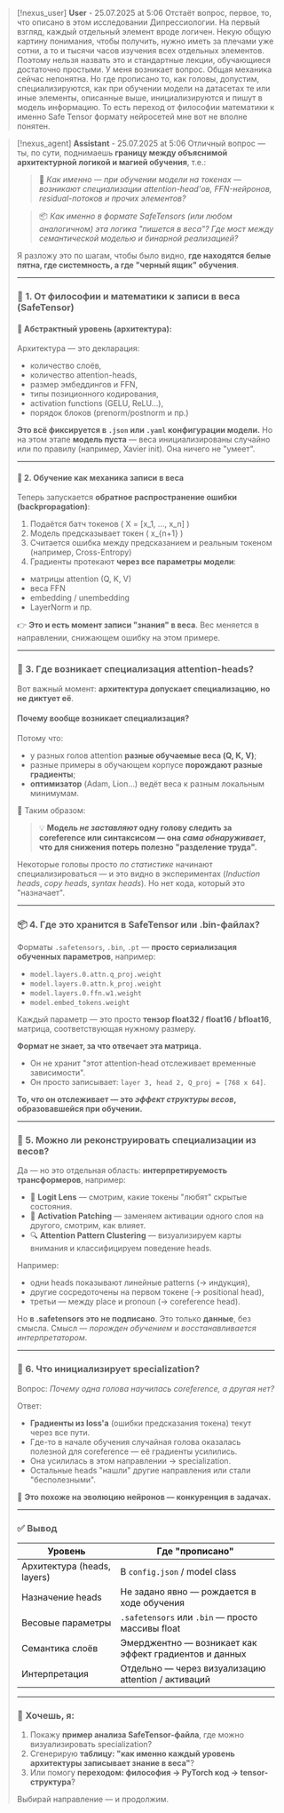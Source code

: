 >[!nexus_user] **User** - 25.07.2025 at 5:06
> Отстаёт вопрос, первое, то, что описано в этом исследовании Дипрессиологии. На первый взгляд, каждый отдельный элемент вроде логичен. Некую общую картину понимания, чтобы получить, нужно иметь за плечами уже сотни, а то и тысячи часов изучения всех отдельных элементов. Поэтому нельзя назвать это и стандартные лекции, обучающиеся достаточно простыми. У меня возникает вопрос. Общая механика сейчас непонятна. Но где прописано то, как головы, допустим, специализируются, как при обучении модели на датасетах те или иные элементы, описанные выше, инициализируются и пишут в модель информацию. То есть переход от философии математики к именно Safe Tensor формату нейросетей мне вот не вполне понятен.
<!-- UID: f5b0cfdb-5da2-4523-8575-f6f8d49313ed -->




>[!nexus_agent] **Assistant** - 25.07.2025 at 5:06
> Отличный вопрос — ты, по сути, поднимаешь **границу между объяснимой архитектурной логикой и магией обучения**, т.е.:
> 
> > 🧠 *Как именно — при обучении модели на токенах — возникают специализации attention-head'ов, FFN-нейронов, residual-потоков и прочих элементов?*
> 
> > 📦 *Как именно в формате SafeTensors (или любом аналогичном) эта логика "пишется в веса"? Где мост между семантической моделью и бинарной реализацией?*
> 
> Я разложу это по шагам, чтобы было видно, **где находятся белые пятна, где системность, а где "черный ящик" обучения**.
> 
> ---
> 
> ### 🔁 1. **От философии и математики к записи в веса (SafeTensor)**
> 
> #### 📐 Абстрактный уровень (архитектура):
> Архитектура — это декларация:
> - количество слоёв,
> - количество attention-heads,
> - размер эмбеддингов и FFN,
> - типы позиционного кодирования,
> - activation functions (GELU, ReLU…),
> - порядок блоков (prenorm/postnorm и пр.)
> 
> **Это всё фиксируется в `.json` или `.yaml` конфигурации модели.** 
> Но на этом этапе **модель пуста** — веса инициализированы случайно или по правилу (например, Xavier init). Она ничего не "умеет".
> 
> ---
> 
> #### 🔄 2. **Обучение как механика записи в веса**
> 
> Теперь запускается **обратное распространение ошибки (backpropagation)**:
> 1. Подаётся батч токенов \( X = [x_1, ..., x_n] \)
> 2. Модель предсказывает токен \( x_{n+1} \)
> 3. Считается ошибка между предсказанием и реальным токеном (например, Cross-Entropy)
> 4. Градиенты протекают **через все параметры модели**: 
>  - матрицы attention (Q, K, V)
>  - веса FFN
>  - embedding / unembedding
>  - LayerNorm и пр.
> 
> 👉 **Это и есть момент записи "знания" в веса**. Вес меняется в направлении, снижающем ошибку на этом примере.
> 
> ---
> 
> ### 🧠 3. **Где возникает специализация attention-heads?**
> 
> Вот важный момент: **архитектура допускает специализацию, но не диктует её**.
> 
> #### Почему вообще возникает специализация?
> 
> Потому что:
> - у разных голов attention **разные обучаемые веса (Q, K, V)**;
> - разные примеры в обучающем корпусе **порождают разные градиенты**;
> - **оптимизатор** (Adam, Lion…) ведёт веса к разным локальным минимумам.
> 
> 📌 Таким образом:
> > 💡 **Модель *не заставляют* одну голову следить за coreference или синтаксисом — она *сама обнаруживает*, что для снижения потерь полезно "разделение труда".**
> 
> Некоторые головы просто *по статистике* начинают специализироваться — и это видно в экспериментах (*Induction heads*, *copy heads*, *syntax heads*). Но нет кода, который это "назначает".
> 
> ---
> 
> ### 📦 4. **Где это хранится в SafeTensor или .bin-файлах?**
> 
> Форматы `.safetensors`, `.bin`, `.pt` — **просто сериализация обученных параметров**, например:
> - `model.layers.0.attn.q_proj.weight`
> - `model.layers.0.attn.k_proj.weight`
> - `model.layers.0.ffn.w1.weight`
> - `model.embed_tokens.weight`
> 
> Каждый параметр — это просто **тензор float32 / float16 / bfloat16**, матрица, соответствующая нужному размеру.
> 
> **Формат не знает, за что отвечает эта матрица.**
> - Он не хранит "этот attention-head отслеживает временные зависимости".
> - Он просто записывает: `layer 3, head 2, Q_proj = [768 x 64]`.
> 
> **То, *что* он отслеживает — это *эффект структуры весов*, образовавшейся при обучении.**
> 
> ---
> 
> ### 🔬 5. **Можно ли реконструировать специализации из весов?**
> 
> Да — но это отдельная область: **интерпретируемость трансформеров**, например:
> 
> - 🧠 **Logit Lens** — смотрим, какие токены "любят" скрытые состояния.
> - 🧲 **Activation Patching** — заменяем активации одного слоя на другого, смотрим, как влияет.
> - 🔍 **Attention Pattern Clustering** — визуализируем карты внимания и классифицируем поведение heads.
> 
> Например:
> - одни heads показывают линейные patterns (→ индукция),
> - другие сосредоточены на первом токене (→ positional head),
> - третьи — между place и pronoun (→ coreference head).
> 
> Но **в .safetensors это не подписано**. Это только **данные**, без смысла. Смысл — *порожден обучением* и *восстанавливается интерпретатором*.
> 
> ---
> 
> ### 📎 6. **Что инициализирует specialization?**
> 
> Вопрос: *Почему одна голова научилась coreference, а другая нет?*
> 
> Ответ:
> - **Градиенты из loss'а** (ошибки предсказания токена) текут через все пути.
> - Где-то в начале обучения случайная голова оказалась полезной для coreference — её градиенты усилились.
> - Она усилилась в этом направлении → specialization.
> - Остальные heads "нашли" другие направления или стали "бесполезными".
> 
> 🧠 **Это похоже на эволюцию нейронов — конкуренция в задачах.**
> 
> ---
> 
> ### ✅ Вывод
> 
> | Уровень | Где "прописано" |
> |--------|------------------|
> | Архитектура (heads, layers) | В `config.json` / model class |
> | Назначение heads | Не задано явно — рождается в ходе обучения |
> | Весовые параметры | `.safetensors` или `.bin` — просто массивы float |
> | Семантика слоёв | Эмерджентно — возникает как эффект градиентов и данных |
> | Интерпретация | Отдельно — через визуализацию attention / активаций |
> 
> ---
> 
> ### 🧠 Хочешь, я:
> 1. Покажу **пример анализа SafeTensor-файла**, где можно визуализировать specialization?
> 2. Сгенерирую **таблицу: "как именно каждый уровень архитектуры записывает знание в веса"**?
> 3. Или помогу **переходом: философия → PyTorch код → tensor-структура**?
> 
> Выбирай направление — и продолжим.
<!-- UID: 08e498ed-b97b-41e7-974c-0616e685838b -->